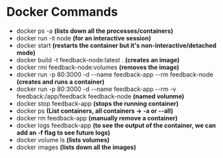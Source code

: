 # Docker Commands

- docker ps -a **(lists down all the processes/containers)**
- docker run -it node **(for an interactive session)**
- docker start <name> **(restarts the container but it's non-interactive/detached mode)**
- docker build -t feedback-node:latest . **(creates an image)**
- docker rmi feedback-node:volumes **(removes the image)**
- docker run -p 80:3000 -d --name feedback-app --rm feedback-node **(creates and runs a container)**
- docker run -p 80:3000 -d --name feedback-app --rm -v feedback:/app/feedback feedback-node **(named volunme)**
- docker stop feedback-app **(stops the running container)**
- docker ps **(List containers, all containers -> -a or --all)**
- docker rm feedback-app **(manually remove a container)**
- docker logs feedback-app **(to see the output of the container, we can add an -f flag to see future logs)**
- docker volume ls **(lists volumes)**
- docker images **(lists down all the images)**
